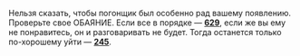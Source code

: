 Нельзя сказать, чтобы погонщик был особенно рад вашему появлению. Проверьте свое ОБАЯНИЕ. Если все в порядке — [**629**](#n_629), если же вы ему не понравитесь, он и разговаривать не будет. Тогда останется только по-хорошему уйти — [**245**](#n_245).

